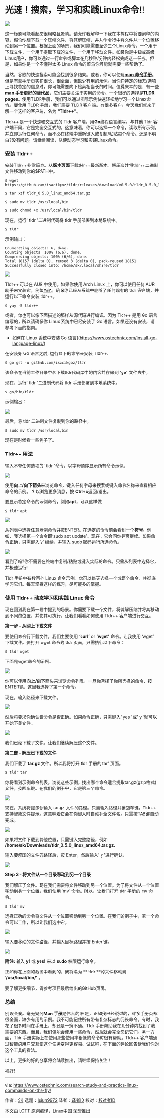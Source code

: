 [#]: collector: (lujun9972)
[#]: translator: (qfzy1233)
[#]: reviewer: ( )
[#]: publisher: ( )
[#]: url: ( )
[#]: subject: (Search, Study And Practice Linux Commands On The Fly!)
[#]: via: (https://www.ostechnix.com/search-study-and-practice-linux-commands-on-the-fly/)
[#]: author: (SK https://www.ostechnix.com/author/sk/)

光速！搜索，学习和实践Linux命令!!
======

![](https://www.ostechnix.com/wp-content/uploads/2019/01/tldr-720x340.png)

这一标题可能看起来很粗略且吸睛。请允许我解释一下我在本教程中将要阐释的内容。假设你想下载一个压缩文件，将其解压缩，并从命令行中将文件从一个位置移动到另一个位置。根据上面的场景，我们可能需要至少三个Linux命令，一个用于下载文件，一个用于提取下载的文件，一个用于移动文件。如果你是中级或高级Linux用户，你可以通过一行命令或脚本在几秒钟/分钟内轻松完成这一任务。但是，如果你是一个不懂得太多 Linux 命令的菜鸟你可能就需要一些帮助了。

当然，谷歌的快速搜索可能会找到很多结果。或者，你可以使用[**man 命令手册**][1]。但是有些手册页实在很长，很全面，但缺少有用的示例。当你在特定的标志/选项上寻找特定的信息时，你可能需要向下检索相当长的时间。值得庆幸的是，有一些[**man 手册更好的替代品**][2]，它们主要关注于实用的命令。一个很好的选择是**TLDR pages**。使用TLDR手册，我们可以通过实际示例快速轻松地学习一个Linux命令。要使用 TLDR 手册，我们需要 TLDR 客户端。有很多客户。今天我们就来了解一个这样的客户端，名为 **“Tldr++”**。

Tldr++ 是一个快速和交互式的 Tldr 客户端，用**Go**编程语言编写。与其他 Tldr 客户端不同，它是完全交互式的。这意味着，你可以选择一个命令，读取所有示例，并立即运行任何命令，而不必在终端中重新键入或复制/粘贴每个命令。还是不明白?没有问题。请继续阅读，以便动态学习和实践Linux命令。

### 安装 Tldr++

安装Tldr++非常简单。从[**版本页面**][3]下载tldr++最新版本。解压它并将tldr++二进制文件移动到你的$PATH中。

```
$ wget https://github.com/isacikgoz/tldr/releases/download/v0.5.0/tldr_0.5.0_linux_amd64.tar.gz

$ tar xzf tldr_0.5.0_linux_amd64.tar.gz

$ sudo mv tldr /usr/local/bin

$ sudo chmod +x /usr/local/bin/tldr
```

现在，运行' tldr '二进制代码将 tldr 手册部署到本地系统中。

```
$ tldr
```

示例输出：

```
Enumerating objects: 6, done.
Counting objects: 100% (6/6), done.
Compressing objects: 100% (6/6), done.
Total 18157 (delta 0), reused 3 (delta 0), pack-reused 18151
Successfully cloned into: /home/sk/.local/share/tldr
```

![](https://www.ostechnix.com/wp-content/uploads/2019/01/tldr-2.png)

Tldr++ 可以在 AUR 中使用。如果你使用 Arch Linux 上，你可以使用任何 AUR 助手来安装它，例如[**YaY**][4]。确保你已经从系统中删除了任何现有的 tldr 客户端，并运行以下命令安装 tldr++。

```
$ yay -S tldr++
```

或者，你也可以像下面描述的那样从源代码进行编译。因为 Tldr++ 是用 Go 语言编写的，所以请确保你 Linux 系统中已经安装了 Go 语言。如果还没有安装，请参考下面的指南。

+ 如何在 Linux 系统中安装 Go 语言](https://www.ostechnix.com/install-go-language-linux/)

在安装好 Go 语言之后, 运行以下的命令来安装 Tldr++.

```
$ go get -u github.com/isacikgoz/tldr
```

该命令在当前工作目录中名下载tldr代码库中的内容并存储到 **‘go’** 文件夹中。 

现在，运行' tldr '二进制代码将 tldr 手册部署到本地系统中。

```
$ go/bin/tldr
```

示例输出：

![][6]

最后，将 tldr 二进制文件复制到你的路径中。

```
$ sudo mv tldr /usr/local/bin
```

现在是时候看一些例子了。

### Tldr++ 用法

输入不带任何选项的' tldr '命令，以字母顺序显示所有命令示例。

![][7]

使用**向上/向下箭头**来浏览命令，键入任何字母来搜索或键入命令名称来查看相应命令的示例。 **?** 以浏览更多消息，按 **Ctrl+c**返回/退出。

要显示特定命令的示例命令，例如**apt**，可以这样做:

```
$ tldr apt
```

![][8]

从列表中选择任意示例命令并按ENTER。在选定的命令前会看到一个**符号**。例如，我选择第一个命令即‘sudo apt update’。现在，它会问你是否继续。如果命令正确，只需键入‘y’ 继续，并输入 sudo 密码运行所选命令。

![][9]

看到了吗?你不需要在终端中复制/粘贴或键入实际的命令。只需从列表中选择它，并极速运行!

Tldr 手册中有数百个 Linux 命令示例。你可以每天选择一个或两个命令，并彻底学习它们。每天坚持这样的练习，尽可能多的掌握。

### 使用 Tldr++ 动态学习和实践 Linux 命令

现在回到我在第一段中提到的场景。你需要下载一个文件，将其解压缩并将其移动到不同的位置，并使其可执行。让我们看看如何使用 Tldr++ 客户端进行交互。

**第一步 – 从网上下载文件**

要使用命令行下载文件，我们主要使用 **‘curl’** or **‘wget’** 命令。让我使用 ‘wget’ 下载文件。要打开 wget 命令的 tldr 页面，只需执行以下命令：

```
$ tldr wget
```

下面是wget命令的示例。

![](https://www.ostechnix.com/wp-content/uploads/2019/01/wget-tldr.png)

你可以使用**向上/向下**箭头来浏览命令列表。一旦你选择了你所选择的命令，按ENTER键。这里我选择了第一个命令。

现在，输入路径来下载文件。

![](https://www.ostechnix.com/wp-content/uploads/2019/01/tldr-3.png)

然后将要求你确认该命令是否正确。如果命令正确，只需键入' yes '或' y '就可以开始下载文件。

![][10]

我们已经下载了文件。让我们继续解压这个文件。

**第二部 – 解压已下载的文件**

我们下载了 **tar.gz** 文件。所以我将打开 tldr 手册的‘tar’ 页面。

```
$ tldr tar
```

你将看到示例命令列表。浏览这些示例，找出哪个命令适合提取tar.gz(gzip格式)文件，按回车键。在我们的例子中，它是第三个命令。

![][11]

现在，系统将提示你输入 tar.gz 文件的路径。只需输入路径并按回车键。Tldr++ 支持智能文件提示。这意味着它会在你键入时自动补全文件名。只需按TAB键自动完成。

![][12]

如果将文件下载到其他位置，只需键入完整路径，例如 **/home/sk/Downloads/tldr_0.5.0_linux_amd64.tar.gz.**

输入要解压的文件的路径后，按 Enter，然后输入' y '进行确认。

![][13]

**Step 3 – 将文件从一个目录移动到另一个目录**

我们解压了文件。现在我们需要将文件移动到另一个位置。为了将文件从一个位置移动到另一个位置，我们使用 ‘mv’ 命令。所以，让我们打开 tldr 手册的 mv 命令。

```
$ tldr mv
```

选择正确的命令将文件从一个位置移动到另一个位置。在我们的例子中，第一个命令可以工作，所以让我们选中它。

![][14]

输入要移动的文件路径，并输入目标路径并按 Enter 键。

![][15]

**附注:** 输入 **y!** 或 **yes!** 来以 **sudo** 权限运行命令。

正如你在上面的截图中看到的，我将名为 **‘tldr’**的文件移动到 **‘/usr/local/bin/’** 。

要了解更多细节，请参考项目最后给出的GitHub页面。


### 总结

别误会我。毫无疑问**Man 手册**是伟大的!但是，正如我已经说过的，许多手册页都很全面，缺少有用的示例。我不可能记住所有带有复杂标志的冗长命令。有时，我花了很多时间在手册上，却还是一窍不通。Tldr 手册帮助我在几分钟内找到了我需要的东西。而且，我们偶尔会使用一些命令，然后就会完全忘记它们。另一方面，Tldr 手册实际上在使用那些使用率很低的命令时很有帮助。Tldr++ 客户端通过智能的用户交互使这个任务变得更容易。试试吧，在下面的评论区告诉我们你对这个工具的看法。

以上，更多的好的分享将会陆续推出，请继续保持关注！

祝好!



--------------------------------------------------------------------------------

via: https://www.ostechnix.com/search-study-and-practice-linux-commands-on-the-fly/

作者：[SK][a]
选题：[lujun9972][b]
译者：[译者ID](https://github.com/译者ID)
校对：[校对者ID](https://github.com/校对者ID)

本文由 [LCTT](https://github.com/LCTT/TranslateProject) 原创编译，[Linux中国](https://linux.cn/) 荣誉推出

[a]: https://www.ostechnix.com/author/sk/
[b]: https://github.com/lujun9972
[1]: https://www.ostechnix.com/learn-use-man-pages-efficiently/
[2]: https://www.ostechnix.com/3-good-alternatives-man-pages-every-linux-user-know/
[3]: https://github.com/isacikgoz/tldr/releases
[4]: https://www.ostechnix.com/yay-found-yet-another-reliable-aur-helper/
[5]: data:image/gif;base64,R0lGODlhAQABAIAAAAAAAP///yH5BAEAAAAALAAAAAABAAEAAAIBRAA7
[6]: http://www.ostechnix.com/wp-content/uploads/2019/01/tldr-1.png
[7]: http://www.ostechnix.com/wp-content/uploads/2019/01/tldr-11.png
[8]: http://www.ostechnix.com/wp-content/uploads/2019/01/tldr-12.png
[9]: http://www.ostechnix.com/wp-content/uploads/2019/01/tldr-13.png
[10]: http://www.ostechnix.com/wp-content/uploads/2019/01/tldr-4.png
[11]: http://www.ostechnix.com/wp-content/uploads/2019/01/tldr-6.png
[12]: http://www.ostechnix.com/wp-content/uploads/2019/01/tldr-7.png
[13]: http://www.ostechnix.com/wp-content/uploads/2019/01/tldr-8.png
[14]: http://www.ostechnix.com/wp-content/uploads/2019/01/tldr-9.png
[15]: http://www.ostechnix.com/wp-content/uploads/2019/01/tldr-10.png
